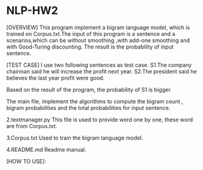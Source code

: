 NLP-HW2
=======

[OVERVIEW]
This program implement a bigram language model, which is trained on Corpus.txt.The input of this program is a sentence and a scenarios,which can be without smoothing ,with add-one smoothing and with Good-Turing discounting. The result is the probability of input sentence.

[TEST CASE]
I use two following sentences as test case.
S1.The company chairman said he will increase the profit next year.
S2.The president said he believes the last year profit were good.

Based on the result of the program, the probability of S1 is bigger.

[FILES]:
1.bigram.py:
The main file, implement the algorithms to compute the bigram count , bigram probabilities and the total probabilities for input sentence.

2.textmanager.py
This file is used to provide word one by one, these word are from Corpus.txt.

3.Corpus.txt
Used to train the bigram language model.

4.README.md
Readme manual.

[HOW TO USE]:

